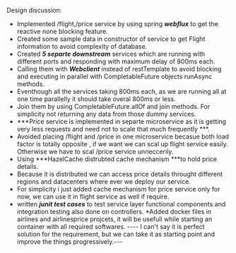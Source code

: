 Design discussion:

* Implemented /flight,/price service by using spring ***webflux*** to get the reactive  none blocking feature.
* Created some sample data in constructor of service to get Flight information to avoid complexity of database.
* Created ***5 separte downstream*** services which are running with different ports and responding with maximum delay of 800ms each.
* Calling them with ***Webclient*** instead of restTemplate to avoid blocking and executing in parallel with CompletableFuture objects runAsync methods.
* Eventhough all the services taking 800ms each, as we are running all at one time parallelly it should take overal 800ms or less.
* Join them by using CompletableFuture.allOf and join methods.
For simplicity not returning any data from those dummy services.
* ***Price service is implemented in separte microservice as it is getting very less requests and need not to scale that much frequently ***.
* Avoided placing /flight and /price in one microservice  becasue both load factor is totally opposite , if we want we can scal up flight service easily. Otherwise we have to scal /price service unneccerily.
* Using ***HazelCache distrubted cache mechanism ***to hold price details.
* Because it is distributed we can access price details throught different regions and datacenters where ever we deploy our service.
* For simplicity i just added cache mechanism for price service only for now, we can use it in flight service as well if require.
* written ***junit test cases*** to test service layer functional components and integration testing also done on controllers.
*Added docker files in airlines and airlinesprice projcets, it will be usefull while starting an container with all required softwares.
---- I can't say it is perfect solution for the requirement, but we can take it as starting point and improve the things progressively.---



